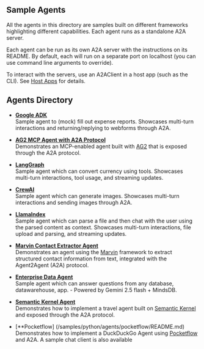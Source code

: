 ## Sample Agents

All the agents in this directory are samples built on different frameworks highlighting different capabilities. Each agent runs as a standalone A2A server. 

Each agent can be run as its own A2A server with the instructions on its README. By default, each will run on a separate port on localhost (you can use command line arguments to override).

To interact with the servers, use an A2AClient in a host app (such as the CLI). See [Host Apps](/samples/python/hosts/README.md) for details.

## Agents Directory

* [**Google ADK**](/samples/python/agents/google_adk/README.md)  
Sample agent to (mock) fill out expense reports. Showcases multi-turn interactions and returning/replying to webforms through A2A.

* [**AG2 MCP Agent with A2A Protocol**](/samples/python/agents/ag2/README.md)  
Demonstrates an MCP-enabled agent built with [AG2](https://github.com/ag2ai/ag2) that is exposed through the A2A protocol.

* [**LangGraph**](/samples/python/agents/langgraph/README.md)  
Sample agent which can convert currency using tools. Showcases multi-turn interactions, tool usage, and streaming updates. 

* [**CrewAI**](/samples/python/agents/crewai/README.md)  
Sample agent which can generate images. Showcases multi-turn interactions and sending images through A2A.

* [**LlamaIndex**](/samples/python/agents/llama_index_file_chat/README.md)  
Sample agent which can parse a file and then chat with the user using the parsed content as context. Showcases multi-turn interactions, file upload and parsing, and streaming updates. 

* [**Marvin Contact Extractor Agent**](/samples/python/agents/marvin/README.md)  
Demonstrates an agent using the [Marvin](https://github.com/prefecthq/marvin) framework to extract structured contact information from text, integrated with the Agent2Agent (A2A) protocol.

* [**Enterprise Data Agent**](/samples/python/agents/mindsdb/README.md)  
Sample agent which can answer questions from any database, datawarehouse, app. - Powered by Gemini 2.5 flash + MindsDB.

* [**Semantic Kernel Agent**](/samples/python/agents/semantickernel/README.md)  
Demonstrates how to implement a travel agent built on [Semantic Kernel](https://github.com/microsoft/semantic-kernel/) and exposed through the A2A protocol.

* [**Pocketflow] (/samples/python/agents/pocketflow/README.md)
Demonstrates how to implement a DuckDuckGo Agent using [Pocketflow](https://github.com/The-Pocket/PocketFlow) and A2A. A sample chat client is also available